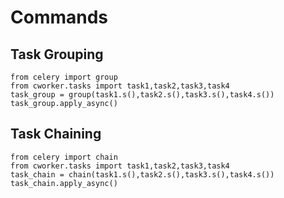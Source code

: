 # Commands


## Task Grouping

```python-repl
from celery import group
from cworker.tasks import task1,task2,task3,task4
task_group = group(task1.s(),task2.s(),task3.s(),task4.s())
task_group.apply_async()
```


## Task Chaining

```python-repl
from celery import chain
from cworker.tasks import task1,task2,task3,task4
task_chain = chain(task1.s(),task2.s(),task3.s(),task4.s())
task_chain.apply_async()
```
